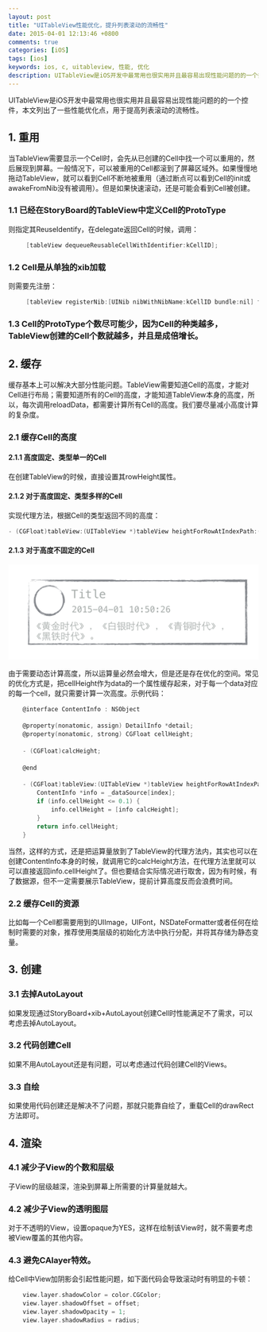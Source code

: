 ```yaml
---
layout: post
title: "UITableView性能优化，提升列表滚动的流畅性"
date: 2015-04-01 12:13:46 +0800
comments: true
categories: [iOS]
tags: [ios]
keywords: ios, c, uitableview, 性能, 优化
description: UITableView是iOS开发中最常用也很实用并且最容易出现性能问题的的一个控件，本文列出了一些性能优化点，用于提高列表滚动的流畅性。
---
```


UITableView是iOS开发中最常用也很实用并且最容易出现性能问题的的一个控件，本文列出了一些性能优化点，用于提高列表滚动的流畅性。

<!--more-->

## 1. 重用
当TableView需要显示一个Cell时，会先从已创建的Cell中找一个可以重用的，然后展现到屏幕。一般情况下，可以被重用的Cell都滚到了屏幕区域外。如果慢慢地拖动TableView，就可以看到Cell不断地被重用（通过断点可以看到Cell的init或awakeFromNib没有被调用）。但是如果快速滚动，还是可能会看到Cell被创建。

### 1.1 已经在StoryBoard的TableView中定义Cell的ProtoType
则指定其ReuseIdentify，在delegate返回Cell的时候，调用：
``` c
     [tableView dequeueReusableCellWithIdentifier:kCellID];
```

### 1.2 Cell是从单独的xib加载
则需要先注册：
``` c
     [tableView registerNib:[UINib nibWithNibName:kCellID bundle:nil] forCellReuseIdentifier:kCellID];
```

### 1.3 Cell的ProtoType个数尽可能少，因为Cell的种类越多，TableView创建的Cell个数就越多，并且是成倍增长。

## 2. 缓存
缓存基本上可以解决大部分性能问题。TableView需要知道Cell的高度，才能对Cell进行布局；需要知道所有的Cell的高度，才能知道TableView本身的高度，所以，每次调用reloadData，都需要计算所有Cell的高度。我们要尽量减小高度计算的复杂度。

### 2.1 缓存Cell的高度
#### 2.1.1 高度固定、类型单一的Cell
在创建TableView的时候，直接设置其rowHeight属性。

#### 2.1.2 对于高度固定、类型多样的Cell
实现代理方法，根据Cell的类型返回不同的高度：
``` c
- (CGFloat)tableView:(UITableView *)tableView heightForRowAtIndexPath:(NSIndexPath *)indexPath
```

#### 2.1.3 对于高度不固定的Cell

![dynamic uitableviewcell](/images/2015/04/tableview_dynamic_cell.png)

由于需要动态计算高度，所以运算量必然会增大，但是还是存在优化的空间。常见的优化方式是，把cellHeight作为data的一个属性缓存起来，对于每一个data对应的每一个cell，就只需要计算一次高度。示例代码：
``` c
	@interface ContentInfo : NSObject
	
	@property(nonatomic, assign) DetailInfo *detail;
	@property(nonatomic, strong) CGFloat cellHeight;
	
	- (CGFloat)calcHeight;
	
	@end
	
	- (CGFloat)tableView:(UITableView *)tableView heightForRowAtIndexPath:(NSIndexPath *)indexPath {
	    ContentInfo *info = _dataSource[index];
	    if (info.cellHeight <= 0.1) {
	        info.cellHeight = [info calcHeight];
	    }
	    return info.cellHeight;
	}
```

当然，这样的方式，还是把运算量放到了TableView的代理方法内，其实也可以在创建ContentInfo本身的时候，就调用它的calcHeight方法，在代理方法里就可以可以直接返回info.cellHeight了。但也要结合实际情况进行取舍，因为有时候，有了数据源，但不一定需要展示TableView，提前计算高度反而会浪费时间。

### 2.2 缓存Cell的资源
比如每一个Cell都需要用到的UIImage，UIFont，NSDateFormatter或者任何在绘制时需要的对象，推荐使用类层级的初始化方法中执行分配，并将其存储为静态变量。

## 3. 创建
### 3.1 去掉AutoLayout
如果发现通过StoryBoard+xib+AutoLayout创建Cell时性能满足不了需求，可以考虑去掉AutoLayout。
### 3.2 代码创建Cell
如果不用AutoLayout还是有问题，可以考虑通过代码创建Cell的Views。
### 3.3 自绘
如果使用代码创建还是解决不了问题，那就只能靠自绘了，重载Cell的drawRect方法即可。

## 4. 渲染
### 4.1 减少子View的个数和层级
子View的层级越深，渲染到屏幕上所需要的计算量就越大。

### 4.2 减少子View的透明图层
对于不透明的View，设置opaque为YES，这样在绘制该View时，就不需要考虑被View覆盖的其他内容。

### 4.3 避免CAlayer特效。
给Cell中View加阴影会引起性能问题，如下面代码会导致滚动时有明显的卡顿：
``` c
    view.layer.shadowColor = color.CGColor;
    view.layer.shadowOffset = offset;
    view.layer.shadowOpacity = 1;
    view.layer.shadowRadius = radius;
```

